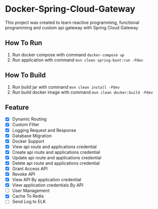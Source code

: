 # Docker-Spring-Cloud-Gateway

This project was created to learn reactive programming, functional programming and custom api gateway with Spring Cloud Gateway

## How To Run

1. Run docker compose with command `docker-compose up`
2. Run application with command `mvn clean spring-boot:run -Pdev`

## How To Build

1. Run build jar with command `mvn clean install -Pdev`
2. Run build docker image with command `mvn clean docker:build -Pdev`

## Feature

- [x] Dynamic Routing
- [x] Custom Filter
- [x] Logging Request and Response
- [x] Database Migration
- [x] Docker Support
- [x] View api route and applications credential
- [x] Create api route and applications credential
- [x] Update api route and applications credential
- [x] Delete api route and applications credential
- [x] Grant Access API
- [x] Revoke API
- [x] View API By application credential
- [x] View application credentials By API
- [ ] User Management
- [x] Cache To Redis
- [ ] Send Log to ELK